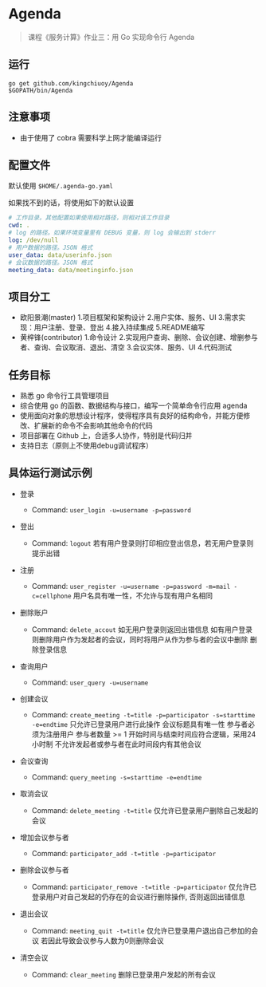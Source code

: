 ﻿# Agenda

> 课程《服务计算》作业三：用 Go 实现命令行 Agenda


## 运行

```
go get github.com/kingchiuoy/Agenda
$GOPATH/bin/Agenda
```

## 注意事项

- 由于使用了 cobra 需要科学上网才能编译运行

## 配置文件

默认使用 ``$HOME/.agenda-go.yaml``

如果找不到的话，将使用如下的默认设置

```yaml
# 工作目录。其他配置如果使用相对路径，则相对该工作目录
cwd: .
# log 的路径。如果环境变量里有 DEBUG 变量，则 log 会输出到 stderr
log: /dev/null
# 用户数据的路径。JSON 格式
user_data: data/userinfo.json
# 会议数据的路径。JSON 格式
meeting_data: data/meetinginfo.json

```

## 项目分工

- 欧阳景潮(master)
  1.项目框架和架构设计
  2.用户实体、服务、UI
  3.需求实现：用户注册、登录、登出
  4.接入持续集成
  5.README编写
- 黄梓锋(contributor)
  1.命令设计
  2.实现用户查询、删除、会议创建、增删参与者、查询、会议取消、退出、清空
  3.会议实体、服务、UI
  4.代码测试


## 任务目标

 - 熟悉 go 命令行工具管理项目
 - 综合使用 go 的函数、数据结构与接口，编写一个简单命令行应用 agenda
 - 使用面向对象的思想设计程序，使得程序具有良好的结构命令，并能方便修改、扩展新的命令不会影响其他命令的代码
 - 项目部署在 Github 上，合适多人协作，特别是代码归并
 - 支持日志（原则上不使用debug调试程序）


## 具体运行测试示例
- 登录
	- Command: `user_login -u=username -p=password`
- 登出
	- Command: `logout`
若有用户登录则打印相应登出信息，若无用户登录则提示出错
- 注册
	- Command: `user_register -u=username -p=password -m=mail -c=cellphone`
用户名具有唯一性，不允许与现有用户名相同

- 删除账户
	- Command: `delete_accout`
	如无用户登录则返回出错信息
	如有用户登录则删除用户作为发起者的会议，同时将用户从作为参与者的会议中删除
	删除登录信息
- 查询用户
	- Command: `user_query -u=username`

- 创建会议
	- Command: `create_meeting -t=title -p=participator -s=starttime -e=endtime`
		只允许已登录用户进行此操作
		会议标题具有唯一性
		参与者必须为注册用户
		参与者数量 >= 1
		开始时间与结束时间应符合逻辑，采用24小时制
		不允许发起者或参与者在此时间段内有其他会议
- 会议查询
	- Command: `query_meeting -s=starttime -e=endtime`
- 取消会议
	- Command: `delete_meeting -t=title`
	仅允许已登录用户删除自己发起的会议
- 增加会议参与者
	- Command: `participator_add -t=title -p=participator`
- 删除会议参与者
	- Command: `participator_remove -t=title -p=participator`
	仅允许已登录用户对自己发起的仍存在的会议进行删除操作, 否则返回出错信息
- 退出会议
	- Command: `meeting_quit -t=title`
    仅允许已登录用户退出自己参加的会议
	若因此导致会议参与人数为0则删除会议
- 清空会议
	- Command: `clear_meeting`
删除已登录用户发起的所有会议
